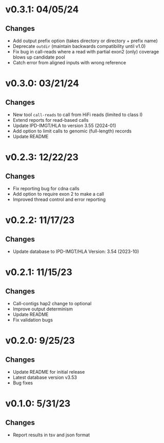 # v0.3.1: 04/05/24
## Changes
- Add output prefix option (takes directory or directory + prefix name)
- Deprecate `outdir` (maintain backwards compatibility until v1.0)
- Fix bug in call-reads where a read with partial exon2 (only) coverage blows up candidate pool  
- Catch error from aligned inputs with wrong reference

# v0.3.0: 03/21/24 
## Changes
- New tool `call-reads` to call from HiFi reads (limited to class I)
- Extend reports for read-based calls
- Update IPD-IMGT/HLA to version 3.55 (2024-01)
- Add option to limit calls to genomic (full-length) records
- Update README

# v0.2.3: 12/22/23
## Changes
- Fix reporting bug for cdna calls
- Add option to require exon 2 to make a call
- Improved thread control and error reporting

# v0.2.2: 11/17/23
## Changes
- Update database to IPD-IMGT/HLA Version: 3.54 (2023-10)

# v0.2.1: 11/15/23
## Changes
- Call-contigs hap2 change to optional
- Improve output determinism
- Update README 
- Fix validation bugs

# v0.2.0: 9/25/23
## Changes
- Update README for initial release
- Latest database version v3.53
- Bug fixes

# v0.1.0: 5/31/23
## Changes
- Report results in tsv and json format
